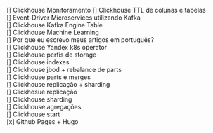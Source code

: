 
[] Clickhouse Monitoramento
[] Clickhouse TTL de colunas e tabelas  
[] Event-Driver Microservices utilizando Kafka  
[] Clickhouse Kafka Engine Table  
[] Clickhouse Machine Learning  
[] Por que eu escrevo meus artigos em português?  
[] Clickhouse Yandex k8s operator  
[] Clickhouse perfis de storage  
[] Clickhouse indexes  
[] Clickhouse jbod + rebalance de parts  
[] Clickhouse parts e merges  
[] Clickhouse replicação + sharding  
[] Clickhosue replicação  
[] Clickhouse sharding  
[] Clickhouse agregações  
[] Clickhouse start  
[x] Github Pages + Hugo